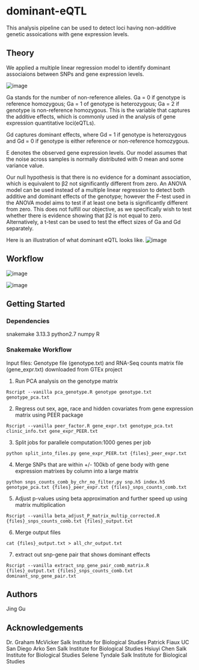 # dominant-eQTL
This analysis pipeline can be used to detect loci having non-additive genetic assoications with gene expression levels. 


## Theory

We applied a multiple linear regression model to identify dominant associaions between SNPs and gene expression levels. 

![image](https://user-images.githubusercontent.com/17937089/49409717-adadf480-f716-11e8-8c8b-f01a83d8e930.png)

Ga stands for the number of non-reference alleles. Ga = 0 if genotype is reference homozygous; Ga = 1 of genotype is heterozygous; Ga = 2 if genotype is non-reference homozygous. This is the variable that captures the additive effects, which is commonly used in the analysis of gene expression quantitative loci(eQTLs).

Gd captures dominant effects, where Gd = 1 if genotype is heterozygous and Gd = 0 if genotype is either reference or non-reference homozygous. 

E denotes the observed gene expression levels. Our model assumes that the noise across samples is normally distributed with 0 mean and some variance value.

Our null hypothesis is that there is no evidence for a dominant association, which is equivalent to β2 not significantly different from zero. An ANOVA model can be used instead of a multiple linear regression to detect both additive and dominant effects of the genotype; however the F-test used in the ANOVA model aims to test if at least one beta is significantly different from zero. This does not fulfill our objective, as we specifically wish to test whether there is evidence showing that β2 is not equal to zero. Alternatively, a t-test can be used to test the effect sizes of Ga and Gd separately.

Here is an illustration of what dominant eQTL looks like.
![image](https://user-images.githubusercontent.com/17937089/49410303-0088ab80-f719-11e8-8859-77401fc4cd22.png)


## Workflow

![image](https://user-images.githubusercontent.com/17937089/49410437-72f98b80-f719-11e8-90cc-99cbdea859e6.png)

![image](https://user-images.githubusercontent.com/17937089/49410444-83116b00-f719-11e8-9ceb-1a8ead1c4e77.png)

## Getting Started
### Dependencies
snakemake 3.13.3
python2.7
numpy
R

### Snakemake Workflow
Input files: Genotype file (genotype.txt) and RNA-Seq counts matrix file (gene_expr.txt) downloaded from GTEx project
1. Run PCA analysis on the genotype matrix
```
Rscript --vanilla pca_genotype.R genotype genotype.txt genotype_pca.txt 

```

2. Regress out sex, age, race and hidden covariates from gene expression matrix using PEER package
```
Rscript --vanilla peer_factor.R gene_expr.txt genotype_pca.txt clinic_info.txt gene_expr_PEER.txt

```

3. Split jobs for parallele computation:1000 genes per job
 ```
 python split_into_files.py gene_expr_PEER.txt {files}_peer_expr.txt

 ```
 
4. Merge SNPs that are within +/- 100kb of gene body with gene expression matrixes by column into a large matrix
```
python snps_counts_comb_by_chr_no_filter.py snp.h5 index.h5 genotype_pca.txt {files}_peer_expr.txt {files}_snps_counts_comb.txt

```
5. Adjust p-values using beta approximation and further speed up using matrix multiplication
```
Rscript --vanilla beta_adjust_P_matrix_multip_corrected.R {files}_snps_counts_comb.txt {files}_output.txt

```
6. Merge output files
```
cat {files}_output.txt > all_chr_output.txt

```
7. extract out snp-gene pair that shows dominant effects
```
Rscript --vanilla extract_snp_gene_pair_comb_matrix.R {files}_output.txt {files}_snps_counts_comb.txt dominant_snp_gene_pair.txt

```


## Authors
Jing Gu

## Acknowledgements
Dr. Graham McVicker Salk Institute for Biological Studies
Patrick Fiaux UC San Diego
Arko Sen Salk Institute for Biological Studies
Hsiuyi Chen Salk Institute for Biological Studies
Selene Tyndale Salk Institute for Biological Studies
